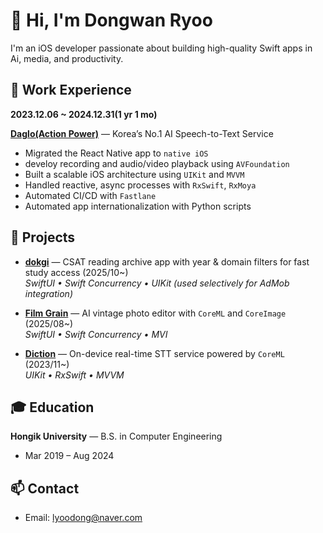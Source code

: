 # 👋 Hi, I'm Dongwan Ryoo

I'm an iOS developer passionate about building high-quality Swift apps in Ai, media, and productivity.

## 💼 Work Experience
**2023.12.06 ~ 2024.12.31(1 yr 1 mo)**   

**[Daglo(Action Power)](https://apps.apple.com/kr/app/%EB%8B%A4%EA%B8%80%EB%A1%9C-%EC%84%B8%EC%83%81-%EB%AA%A8%EB%93%A0-ai%EB%A5%BC-%ED%95%9C-%EB%B2%88%EC%97%90/id1632867925)** — Korea’s No.1 AI Speech-to-Text Service
- Migrated the React Native app to `native iOS`
- develoy recording and audio/video playback using `AVFoundation`  
- Built a scalable iOS architecture using `UIKit` and `MVVM`
- Handled reactive, async processes with `RxSwift`, `RxMoya`  
- Automated CI/CD with `Fastlane`
- Automated app internationalization with Python scripts

## 🚀 Projects
- **[dokgi](https://apps.apple.com/kr/app/%EB%8F%85%EA%B8%B0-%EC%88%98%EB%8A%A5-%EA%B5%AD%EC%96%B4-%EB%8F%85%EC%84%9C-%EB%B9%84%EB%AC%B8%ED%95%99-%EA%B8%B0%EC%B6%9C%EB%AC%B8%EC%A0%9C/id6753966506)** — CSAT reading archive app with year & domain filters for fast study access (2025/10~)  
  _SwiftUI • Swift Concurrency • UIKit (used selectively for AdMob integration)_

- **[Film Grain](https://apps.apple.com/kr/app/film-grain/id6749135152)** — AI vintage photo editor with `CoreML` and `CoreImage` (2025/08~)  
  _SwiftUI • Swift Concurrency • MVI_

- **[Diction](https://apps.apple.com/kr/app/diction/id6470106057)** — On-device real-time STT service powered by `CoreML` (2023/11~)  
  _UIKit • RxSwift • MVVM_



## 🎓 Education
**Hongik University** — B.S. in Computer Engineering  
- Mar 2019 – Aug 2024  

## 📫 Contact
- Email: lyoodong@naver.com
